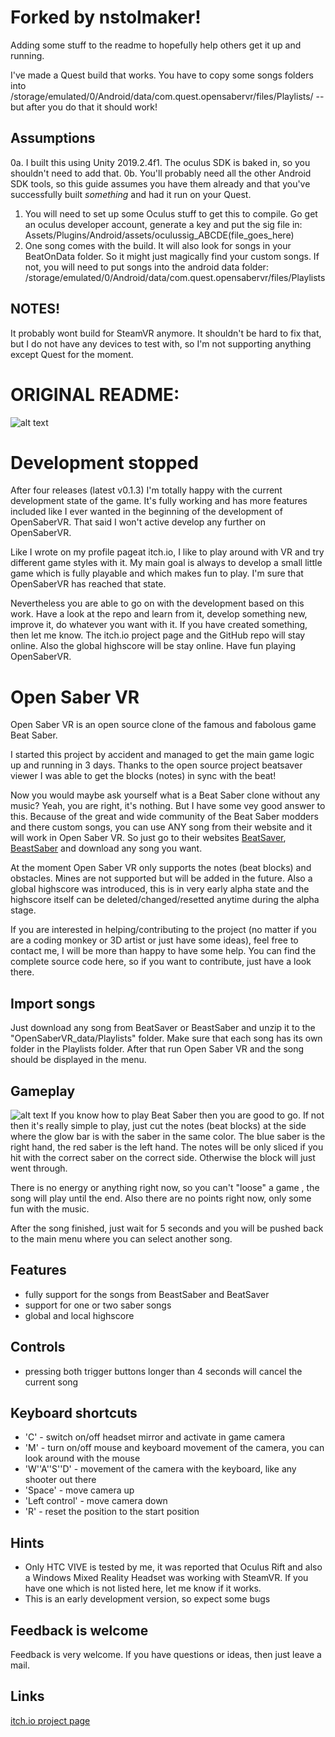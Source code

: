 # Forked by nstolmaker!

Adding some stuff to the readme to hopefully help others get it up and running.

I've made a Quest build that works. You have to copy some songs folders into /storage/emulated/0/Android/data/com.quest.opensabervr/files/Playlists/ -- but after you do that it should work!

## Assumptions

0a. I built this using Unity 2019.2.4f1. The oculus SDK is baked in, so you shouldn't need to add that. 
0b. You'll probably need all the other Android SDK tools, so this guide assumes you have them already and that you've successfully built *something* and had it run on your Quest.

1. You will need to set up some Oculus stuff to get this to compile. Go get an oculus developer account, generate a key and put the sig file in: 
Assets/Plugins/Android/assets/oculussig_ABCDE(file_goes_here)
2. One song comes with the build. It will also look for songs in your BeatOnData folder. So it might just magically find your custom songs. If not, you will need to put songs into the android data folder: /storage/emulated/0/Android/data/com.quest.opensabervr/files/Playlists

## NOTES!

It probably wont build for SteamVR anymore. It shouldn't be hard to fix that, but I do not have any devices to test with, so I'm not supporting anything except Quest for the moment.

# ORIGINAL README:

![alt text](https://img.itch.zone/aW1nLzIxNzU5MTkucG5n/original/88KBuM.png "")
# Development stopped
After four releases (latest v0.1.3) I'm totally happy with the current development state of the game. It's fully working and has more features included like I ever wanted in the beginning of the development of OpenSaberVR. That said I won't active develop any further on OpenSaberVR. 

Like I wrote on my profile pageat itch.io, I like to play around with VR and try different game styles with it. My main goal is always to develop a small little game which is fully playable and which makes fun to play. I'm sure that OpenSaberVR has reached that state.

Nevertheless you are able to go on with the development based on this work. Have a look at the repo and learn from it, develop something new, improve it, do whatever you want with it. If you have created something, then let me know.
The itch.io project page and the GitHub repo will stay online. Also the global highscore will be stay online. Have fun playing OpenSaberVR.

# Open Saber VR

Open Saber VR is an open source clone of the famous and fabolous game Beat Saber. 

I started this project by accident and managed to get the main game logic up and running in 3 days.  Thanks to the open source project beatsaver viewer I was able to get the blocks (notes) in sync with the beat!

Now you would maybe ask yourself what is a Beat Saber clone without any music? Yeah, you are right, it's nothing. But I have some vey good answer to this. Because of the great and wide community of the Beat Saber modders and there custom songs, you can use ANY song from their website and it will work in Open Saber VR. So just go to their websites [BeatSaver](https://beatsaver.com), [BeastSaber](https://bsaber.com) and download any song you want.

At the moment Open Saber VR only supports the notes (beat blocks) and obstacles. Mines are not supported but will be added in the future. Also a global highscore was introduced, this is in very early alpha state and the highscore itself can be deleted/changed/resetted anytime during the alpha stage.

If you are interested in helping/contributing to the project (no matter if you are a coding monkey or 3D artist or just have some ideas), feel free to contact me, I will be more than happy to have some help. You can find the complete source code here, so if you want to contribute, just have a look there.


## Import songs
Just download any song from BeatSaver or BeastSaber and unzip it to the "OpenSaberVR_data/Playlists" folder. Make sure that each song has its own folder in the Playlists folder. After that run Open Saber VR and the song should be displayed in the menu.


## Gameplay
![alt text](https://img.itch.zone/aW1hZ2UvNDMyMDUzLzIyNDc2OTMucG5n/original/%2Bx5231.png "")
If you know how to play Beat Saber then you are good to go. If not then it's really simple to play, just cut the notes (beat blocks) at the side where the glow bar is with the saber in the same color. The blue saber is the right hand, the red saber is the left hand. The notes will be only sliced if you hit with the correct saber on the correct side. Otherwise the block will just went through.

There is no energy or anything right now, so you can't "loose" a game , the song will play until the end. Also there are no points right now, only some fun with the music.

After the song finished, just wait for 5 seconds and you will be pushed back to the main menu where you can select another song.


## Features
 - fully support for the songs from BeastSaber and BeatSaver
 - support for one or two saber songs
 - global and local highscore
 
## Controls
 - pressing both trigger buttons longer than 4 seconds will cancel the current song

## Keyboard shortcuts
 - 'C' - switch on/off headset mirror and activate in game camera
 - 'M' - turn on/off mouse and keyboard movement of the camera, you can look around with the mouse
 - 'W''A''S''D' - movement of the camera with the keyboard, like any shooter out there
 - 'Space' - move camera up
 - 'Left control' - move camera down
 - 'R' - reset the position to the start position


## Hints
 - Only HTC VIVE is tested by me, it was reported that Oculus Rift and also a Windows Mixed Reality Headset was working with SteamVR. If you have one which is not listed here, let me know if it works.
 - This is an early development version, so expect some bugs 


## Feedback is welcome 
Feedback is very welcome. If you have questions or ideas, then just leave a mail.

## Links
  [itch.io project page](https://devplayrepeat.itch.io/open-saber-vr)
